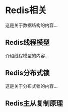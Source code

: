 # Redis相关

这是关于数据结构的内容...

## Redis线程模型

介绍线程模型的内容...

## Redis分布式锁

这是关于分布式锁的内容...

## Redis主从复制原理

